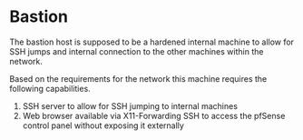 # Bastion

The bastion host is supposed to be a hardened internal machine to allow for SSH jumps and internal connection to the other machines within the network.

Based on the requirements for the network this machine requires the following capabilities.

1. SSH server to allow for SSH jumping to internal machines
1. Web browser available via X11-Forwarding SSH to access the pfSense control panel without exposing it externally